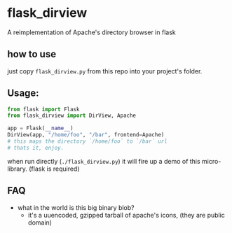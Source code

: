 # flask_dirview
A reimplementation of Apache's directory browser in flask

## how to use
just copy `flask_dirview.py` from this repo into your project's folder.

## Usage:
```py
from flask import Flask
from flask_dirview import DirView, Apache

app = Flask(__name__)
DirView(app, "/home/foo", "/bar", frontend=Apache)
# this maps the directory `/home/foo` to `/bar` url
# thats it, enjoy.
```

when run directly (`./flask_dirview.py`) it will fire up a demo of this micro-library. (flask is required)

## FAQ
- what in the world is this big binary blob?
	- it's a uuencoded, gzipped tarball of apache's icons, (they are public domain)
